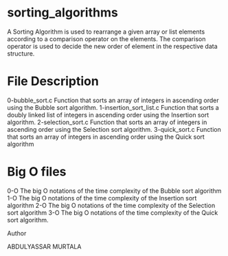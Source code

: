 # sorting_algorithms
A Sorting Algorithm is used to rearrange a given array or list elements according to a comparison operator on the elements. The comparison operator is used to decide the new order of element in the respective data structure.

# **File Description**

0-bubble_sort.c Function that sorts an array of integers in ascending order using the Bubble sort algorithm. 1-insertion_sort_list.c Function that sorts a doubly linked list of integers in ascending order using the Insertion sort algorithm. 2-selection_sort.c Function that sorts an array of integers in ascending order using the Selection sort algorithm. 3-quick_sort.c Function that sorts an array of integers in ascending order using the Quick sort algorithm

# **Big O files**

0-O The big O notations of the time complexity of the Bubble sort algorithm 1-O The big O notations of the time complexity of the Insertion sort algorithm 2-O The big O notations of the time complexity of the Selection sort algorithm 3-O The big O notations of the time complexity of the Quick sort algorithm.

Author

ABDULYASSAR MURTALA
